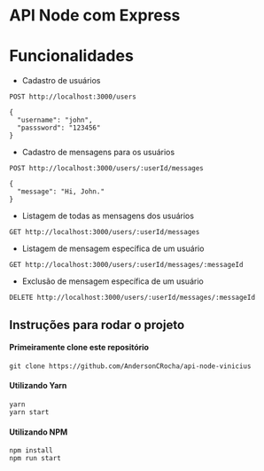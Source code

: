 # API Node com Express

# Funcionalidades

- Cadastro de usuários

```
POST http://localhost:3000/users

{
  "username": "john",
  "passsword": "123456"
}
```

- Cadastro de mensagens para os usuários

```
POST http://localhost:3000/users/:userId/messages

{
  "message": "Hi, John."
}
```

- Listagem de todas as mensagens dos usuários

```
GET http://localhost:3000/users/:userId/messages
```

- Listagem de mensagem específica de um usuário

```
GET http://localhost:3000/users/:userId/messages/:messageId
```

- Exclusão de mensagem específica de um usuário

```
DELETE http://localhost:3000/users/:userId/messages/:messageId
```

## Instruções para rodar o projeto

#### Primeiramente clone este repositório

`git clone https://github.com/AndersonCRocha/api-node-vinicius`

#### Utilizando Yarn

```
yarn
yarn start
```

#### Utilizando NPM

```
npm install
npm run start
```
